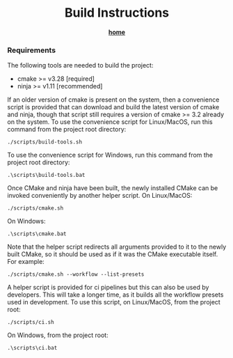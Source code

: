 <div align="center">
	<h1>Build Instructions</h1>
  <a href="../README.md"><strong>home</strong></a>
</div>

### Requirements

The following tools are needed to build the project:

- cmake >= v3.28 [required]
- ninja >= v1.11 [recommended]

If an older version of cmake is present on the system, then a convenience script is provided that can download and build the latest version of cmake and ninja, though that script still requires a version of cmake >= 3.2 already on the system. To use the convenience script for Linux/MacOS, run this command from the project root directory:

```
./scripts/build-tools.sh
```

To use the convenience script for Windows, run this command from the project root directory:

```
.\scripts\build-tools.bat
```

Once CMake and ninja have been built, the newly installed CMake can be invoked conveniently by another helper script. On Linux/MacOS:

```
./scripts/cmake.sh
```

On Windows:

```
.\scripts\cmake.bat
```

Note that the helper script redirects all arguments provided to it to the newly built CMake, so it should be used as if it was the CMake executable itself. For example:

```
./scripts/cmake.sh --workflow --list-presets
```

A helper script is provided for ci pipelines but this can also be used by developers. This will take a longer time, as it builds all the workflow presets used in development. To use this script, on Linux/MacOS, from the project root:

```
./scripts/ci.sh
```

On Windows, from the project root:

```
.\scripts\ci.bat
```
